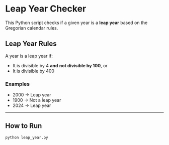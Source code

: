 # Leap Year Checker

This Python script checks if a given year is a **leap year** based on the Gregorian calendar rules.

## Leap Year Rules

A year is a leap year if:
- It is divisible by 4 **and** **not divisible by 100**, or
- It is divisible by 400

### Examples
- 2000 → Leap year
- 1900 → Not a leap year
- 2024 → Leap year

---

## How to Run

```bash
python leap_year.py
